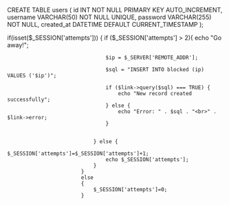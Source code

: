 CREATE TABLE users (
    id INT NOT NULL PRIMARY KEY AUTO_INCREMENT,
    username VARCHAR(50) NOT NULL UNIQUE,
    password VARCHAR(255) NOT NULL,
    created_at DATETIME DEFAULT CURRENT_TIMESTAMP
);






if(isset($_SESSION['attempts']))
                            {
                                if ($_SESSION['attempts'] > 2){
                                    echo "Go away!";

                                    $ip = $_SERVER['REMOTE_ADDR'];

                                    $sql = "INSERT INTO blocked (ip) VALUES ('$ip')";

                                    if ($link->query($sql) === TRUE) {
                                        echo "New record created successfully";
                                    } else {
                                        echo "Error: " . $sql . "<br>" . $link->error;
                                    }


                                } else {
                                    $_SESSION['attempts']=$_SESSION['attempts']+1;
                                    echo $_SESSION['attempts'];
                                }
                            }
                            else
                            {
                                $_SESSION['attempts']=0;
                            }


